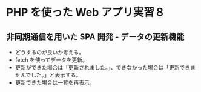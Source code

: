 # PHP を使った Web アプリ実習８

## 非同期通信を用いた SPA 開発 - データの更新機能

* どうするのが良いか考える。
* fetch を使ってデータを更新。
* 更新ができた場合は「更新されました。」、できなかった場合は「更新できませんでした。」と表示する。
* 更新できた場合は一覧を再表示。


  
